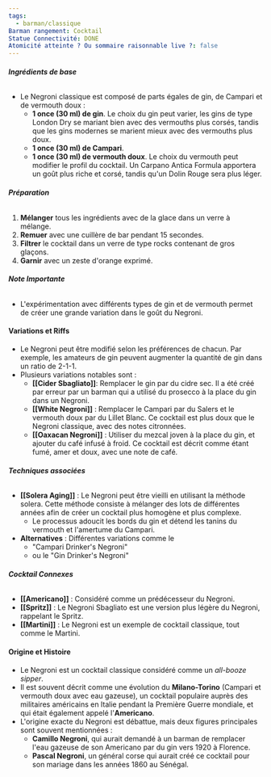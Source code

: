 ```yaml
---
tags:
  - barman/classique
Barman rangement: Cocktail
Statue Connectivité: DONE
Atomicité atteinte ? Ou sommaire raisonnable live ?: false
---
```

###### **Ingrédients de base**
- Le Negroni classique est composé de parts égales de gin, de Campari et de vermouth doux :
    - **1 once (30 ml) de gin**. Le choix du gin peut varier, les gins de type London Dry se mariant bien avec des vermouths plus corsés, tandis que les gins modernes se marient mieux avec des vermouths plus doux.
    - **1 once (30 ml) de Campari**.
    - **1 once (30 ml) de vermouth doux**. Le choix du vermouth peut modifier le profil du cocktail. Un Carpano Antica Formula apportera un goût plus riche et corsé, tandis qu'un Dolin Rouge sera plus léger.

###### **Préparation**

1. **Mélanger** tous les ingrédients avec de la glace dans un verre à mélange.
2. **Remuer** avec une cuillère de bar pendant 15 secondes.
3. **Filtrer** le cocktail dans un verre de type rocks contenant de gros glaçons.
4. **Garnir** avec un zeste d'orange exprimé.


###### **Note Importante**

- L'expérimentation avec différents types de gin et de vermouth permet de créer une grande variation dans le goût du Negroni.

#### **Variations et Riffs**
- Le Negroni peut être modifié selon les préférences de chacun. Par exemple, les amateurs de gin peuvent augmenter la quantité de gin dans un ratio de 2-1-1.
- Plusieurs variations notables sont :
    - **[[Cider Sbagliato]]**: Remplacer le gin par du cidre sec. Il a été créé par erreur par un barman qui a utilisé du prosecco à la place du gin dans un Negroni.
    - **[[White Negroni]]** : Remplacer le Campari par du Salers et le vermouth doux par du Lillet Blanc. Ce cocktail est plus doux que le Negroni classique, avec des notes citronnées.
    - **[[Oaxacan Negroni]]** : Utiliser du mezcal joven à la place du gin, et ajouter du café infusé à froid. Ce cocktail est décrit comme étant fumé, amer et doux, avec une note de café.

###### **Techniques associées**
- **[[Solera Aging]]** : Le Negroni peut être vieilli en utilisant la méthode solera. Cette méthode consiste à mélanger des lots de différentes années afin de créer un cocktail plus homogène et plus complexe.
	- Le processus adoucit les bords du gin et détend les tanins du vermouth et l'amertume du Campari.
- **Alternatives** : Différentes variations comme le 
	- "Campari Drinker's Negroni" 
	- ou le "Gin Drinker's Negroni"

###### **Cocktail Connexes**

- **[[Americano]]** : Considéré comme un prédécesseur du Negroni.
- **[[Spritz]]** : Le Negroni Sbagliato est une version plus légère du Negroni, rappelant le Spritz.
- **[[Martini]]** : Le Negroni est un exemple de cocktail classique, tout comme le Martini.



#### **Origine et Histoire**
- Le Negroni est un cocktail classique considéré comme un _all-booze sipper_.
- Il est souvent décrit comme une évolution du **Milano-Torino** (Campari et vermouth doux avec eau gazeuse), un cocktail populaire auprès des militaires américains en Italie pendant la Première Guerre mondiale, et qui était également appelé l'**Americano**.
- L'origine exacte du Negroni est débattue, mais deux figures principales sont souvent mentionnées :
    - **Camillo Negroni**, qui aurait demandé à un barman de remplacer l'eau gazeuse de son Americano par du gin vers 1920 à Florence.
    - **Pascal Negroni**, un général corse qui aurait créé ce cocktail pour son mariage dans les années 1860 au Sénégal.

